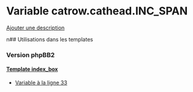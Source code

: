 # Variable catrow.cathead.INC_SPAN
[Ajouter une description](https://fa-tvars.appspot.com/catrow.cathead.INC_SPAN)

n## Utilisations dans les templates

### Version phpBB2

#### [Template index_box](subsilver/index_box.md)
* [Variable à la ligne 33](../subsilver/index_box.tpl#L33)